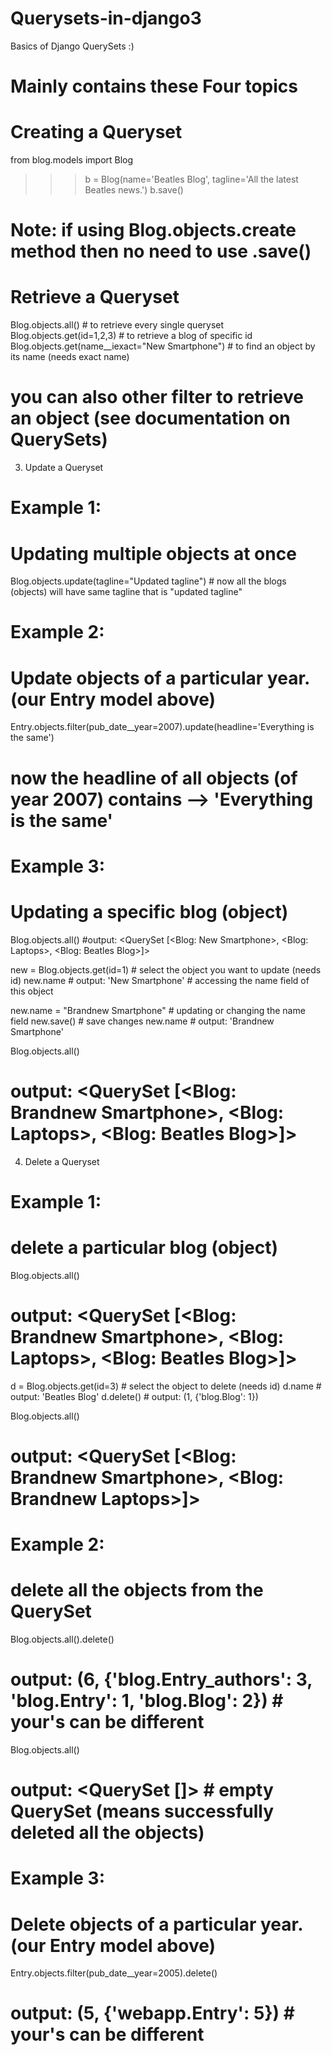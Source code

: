 # Querysets-in-django3
Basics of Django QuerySets :)

# Mainly contains these Four topics

# Creating a Queryset

from blog.models import Blog
>>> b = Blog(name='Beatles Blog', tagline='All the latest Beatles news.')
>>> b.save()
# Note: if using Blog.objects.create method then no need to use .save()


# Retrieve a Queryset

Blog.objects.all() # to retrieve every single queryset
Blog.objects.get(id=1,2,3) # to retrieve a blog of specific id
Blog.objects.get(name__iexact="New Smartphone") # to find an object by its name (needs exact name)
# you can also other filter to retrieve an object (see documentation on QuerySets) 


3. Update a Queryset

# Example 1: 
# Updating multiple objects at once

Blog.objects.update(tagline="Updated tagline") # now all the blogs (objects) will have same tagline that is "updated tagline"

# Example 2: 
# Update objects of a particular year. (our Entry model above)

Entry.objects.filter(pub_date__year=2007).update(headline='Everything is the same')
# now the headline of all objects (of year 2007) contains --> 'Everything is the same'

# Example 3: 
# Updating a specific blog (object)

Blog.objects.all()
#output: <QuerySet [<Blog: New Smartphone>, <Blog: Laptops>, <Blog: Beatles Blog>]>

new = Blog.objects.get(id=1) # select the object you want to update (needs id)
new.name     # output: 'New Smartphone'   # accessing the name field of this object

new.name = "Brandnew Smartphone"    # updating or changing the name field
new.save()      # save changes
new.name     # output: 'Brandnew Smartphone'

Blog.objects.all()
# output: <QuerySet [<Blog: Brandnew Smartphone>, <Blog: Laptops>, <Blog: Beatles Blog>]>

4. Delete a Queryset

# Example 1: 
# delete a particular blog (object)

Blog.objects.all()
# output: <QuerySet [<Blog: Brandnew Smartphone>, <Blog: Laptops>, <Blog: Beatles Blog>]>

d = Blog.objects.get(id=3)   # select the object to delete (needs id)
d.name  # output: 'Beatles Blog'
d.delete()  # output: (1, {'blog.Blog': 1})

Blog.objects.all()
# output: <QuerySet [<Blog: Brandnew Smartphone>, <Blog: Brandnew Laptops>]>

# Example 2: 
# delete all the objects from the QuerySet

Blog.objects.all().delete()
# output: (6, {'blog.Entry_authors': 3, 'blog.Entry': 1, 'blog.Blog': 2}) # your's can be different

Blog.objects.all()
# output: <QuerySet []>   # empty QuerySet (means successfully deleted all the objects)


# Example 3: 
# Delete objects of a particular year. (our Entry model above)

Entry.objects.filter(pub_date__year=2005).delete()
# output: (5, {'webapp.Entry': 5})  # your's can be different

